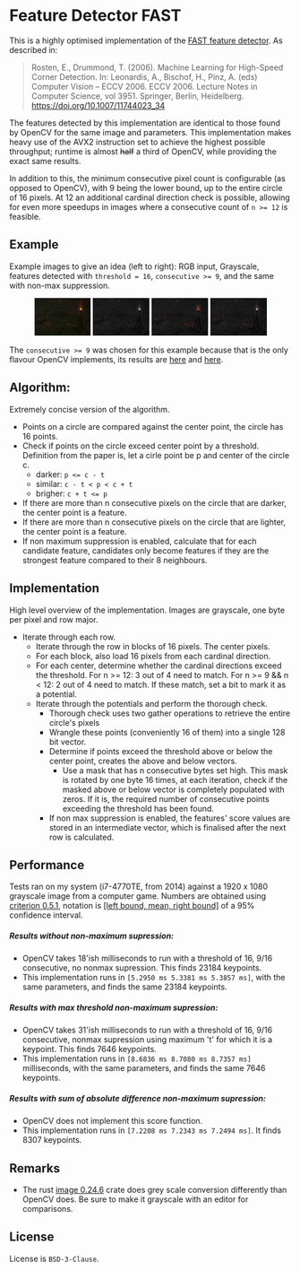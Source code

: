 # Feature Detector FAST

This is a highly optimised implementation of the [FAST feature detector](https://en.wikipedia.org/wiki/Features_from_accelerated_segment_test). As described in:

> Rosten, E., Drummond, T. (2006). Machine Learning for High-Speed Corner Detection. In: Leonardis, A., Bischof, H., Pinz, A. (eds) Computer Vision – ECCV 2006. ECCV 2006. Lecture Notes in Computer Science, vol 3951. Springer, Berlin, Heidelberg. https://doi.org/10.1007/11744023_34

The features detected by this implementation are identical to those found by OpenCV for the same image and parameters. This implementation makes heavy use of the AVX2 instruction set to achieve the highest possible throughput; runtime is almost ~~half~~ a third of OpenCV, while providing the exact same results.

In addition to this, the minimum consecutive pixel count is configurable (as opposed to OpenCV), with 9 being the lower bound, up to the entire circle of 16 pixels. At 12 an additional cardinal direction check is possible, allowing for even more speedups in images where a consecutive count of `n >= 12` is feasible.

## Example
Example images to give an idea (left to right): RGB input, Grayscale, features detected with `threshold = 16`, `consecutive >= 9`, and the same with non-max suppression.

<p align="middle">
  <img src="/media/Screenshot315_torch.png" width="20%" />
  <img src="/media/Screenshot315_torch_grey.png" width="20%" /> 
  <img src="/media/with_rust_threshold_16_consecutive_9.png" width="20%" />
  <img src="/media/with_rust_threshold_16_consecutive_9.png_nonmax.png" width="20%" />
</p>

The `consecutive >= 9` was chosen for this example because that is the only flavour OpenCV implements, its results are [here](/media/with_opencv_threshold_16_type_9_16.png) and [here](with_opencv_threshold_16_type_9_16_nonmax.png).

## Algorithm:
  Extremely concise version of the algorithm.
  - Points on a circle are compared against the center point, the circle has 16 points.
  - Check if points on the circle exceed center point by a threshold.
  Definition from the paper is, let a cirle point be p and center of the circle c.
    - darker: `p <= c - t`
    - similar: `c - t < p < c + t`
    - brigher: `c + t <= p`
  - If there are more than n consecutive pixels on the circle that are darker, the center point is a feature.
  - If there are more than n consecutive pixels on the circle that are lighter, the center point is a feature.
  - If non maximum suppression is enabled, calculate that for each candidate feature, candidates only become features if they are the strongest feature compared to their 8 neighbours.
  

## Implementation

High level overview of the implementation. Images are grayscale, one byte per pixel and row major.

  - Iterate through each row.
    - Iterate through the row in blocks of 16 pixels. The center pixels.
    - For each block, also load 16 pixels from each cardinal direction.
    - For each center, determine whether the cardinal directions exceed the threshold.
      For n >= 12: 3 out of 4 need to match.
      For n >= 9 && n < 12: 2 out of 4 need to match.
      If these match, set a bit to mark it as a potential.
    - Iterate through the potentials and perform the thorough check.
      - Thorough check uses two gather operations to retrieve the entire circle's pixels
      - Wrangle these points (conveniently 16 of them) into a single 128 bit vector.
      - Determine if points exceed the threshold above or below the center point, creates the above and below vectors.
        - Use a mask that has n consecutive bytes set high. This mask is rotated by one byte 16 times, at each iteration, check if the masked above or below vector is completely populated with zeros. If it is, the required number of consecutive points exceeding the threshold has been found.
      - If non max suppression is enabled, the features' score values are stored in an intermediate vector, which is finalised after the next row is calculated.

## Performance
Tests ran on my system (i7-4770TE, from 2014) against a 1920 x 1080 grayscale image from a computer game. Numbers are obtained using [criterion 0.5.1](https://docs.rs/criterion/0.5.1/criterion/index.html), notation is [[left bound, mean, right bound]](https://bheisler.github.io/criterion.rs/book/user_guide/command_line_output.html#time) of a 95% confidence interval.

##### Results without non-maximum supression:
  - OpenCV takes 18'ish milliseconds to run with a threshold of 16, 9/16 consecutive, no nonmax supression. This finds 23184 keypoints.
  - This implementation runs in `[5.2950 ms 5.3381 ms 5.3857 ms]`, with the same parameters, and finds the same 23184 keypoints.
##### Results with max threshold non-maximum supression:
  - OpenCV takes 31'ish milliseconds to run with a threshold of 16, 9/16 consecutive, nonmax supression using maximum 't' for which it is a keypoint. This finds 7646 keypoints.
  - This implementation runs in `[8.6836 ms 8.7080 ms 8.7357 ms]` milliseconds, with the same parameters, and finds the same 7646 keypoints.
##### Results with sum of absolute difference non-maximum supression:
  - OpenCV does not implement this score function.
  - This implementation runs in `[7.2208 ms 7.2343 ms 7.2494 ms]`. It finds 8307 keypoints.

## Remarks
  - The rust [image 0.24.6](https://docs.rs/image/0.24.6/image/index.html) crate does grey scale conversion differently than OpenCV does. Be sure to make it grayscale with an editor for comparisons.


## License
License is `BSD-3-Clause`.
